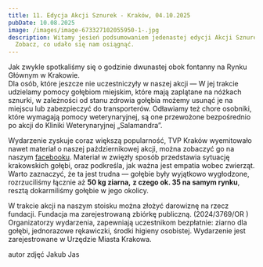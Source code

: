 ```yaml
---
title: 11. Edycja Akcji Sznurek - Kraków, 04.10.2025
pubDate: 10.08.2025
image: /images/image-673327102055950-1-.jpg
description: Witamy jesień podsumowaniem jedenastej edycji Akcji Sznurek!
  Zobacz, co udało się nam osiągnąć.
---
```

Jak zwykle spotkaliśmy się o godzinie dwunastej obok fontanny na Rynku Głównym w Krakowie.\
Dla osób, które jeszcze nie uczestniczyły w naszej akcji — W jej trakcie udzielamy pomocy gołębiom miejskim, które mają zaplątane na nóżkach sznurki, w zależności od stanu zdrowia gołębia możemy usunąć je na miejscu lub zabezpieczyć do transporterów. Odławiamy też chore osobniki, które wymagają pomocy weterynaryjnej, są one przewożone bezpośrednio po akcji do Kliniki Weterynaryjnej „Salamandra”.

Wydarzenie zyskuje coraz większą popularność, TVP Kraków wyemitowało nawet materiał o naszej październikowej akcji, można zobaczyć go na naszym [facebooku](https://www.facebook.com/share/v/1BYdkQc44R/). Materiał w zwięzły sposób przedstawia sytuację krakowskich gołębi, oraz podkreśla, jak ważna jest empatia wobec zwierząt. Warto zaznaczyć, że ta jest trudna — gołębie były wyjątkowo wygłodzone, rozrzuciliśmy łącznie aż **50 kg ziarna,** **z czego ok. 35 na samym rynku**, resztą dokarmiliśmy gołębie w jego okolicy. 


W
 trakcie akcji na naszym stoisku można złożyć darowiznę na rzecz 
fundacji. Fundacja ma zarejestrowaną zbiórkę publiczną. (2024/3769/OR )
Organizatorzy
 wydarzenia, zapewniają uczestnikom bezpłatnie: ziarno dla gołębi, 
jednorazowe rękawiczki, środki higieny osobistej.
Wydarzenie jest zarejestrowane w Urzędzie Miasta Krakowa.



autor zdjęć Jakub Jas

